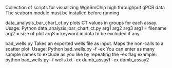 Collection of scripts for visualizing  WgnSmChip high throughput qPCR data
The seaborn module must be installed before running

data_analysis_bar_chart_ct.py
plots CT values in groups for each assay.
Usage: Python data_analysis_bar_chart_ct.py arg1 arg2 arg3
arg1 = filename
arg2 = size of plot
arg3 = keyword in data to be excluded if any.

bad_wells.py
Takes an exported wells file as input. Maps the non-calls to a scatter plot.
Usage: Python bad_wells.py -f <filename> -ex <Sample names to exclude from analysis>
       You can enter as many sample names to exclude as you like by repeating the -ex flag
  example: python bad_wells.py -f wells.txt -ex dumb_assay1 -ex dumb_assay2
